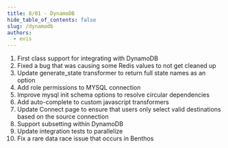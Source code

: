 ```yaml
---
title: 8/01 - DynamoDB
hide_table_of_contents: false
slug: /dynamodb
authors:
  - evis
---
```


1. First class support for integrating with DynamoDB
2. Fixed a bug that was causing some Redis values to not get cleaned up
3. Update generate_state transformer to return full state names as an option
4. Add role permissions to MYSQL connection
5. Improve mysql init schema options to resolve circular dependencies
6. Add auto-complete to custom javascript transformers
7. Update Connect page to ensure that users only select valid destinations based on the source connection
8. Support subsetting within DynamoDB
9. Update integration tests to parallelize
10. Fix a rare data race issue that occurs in Benthos

